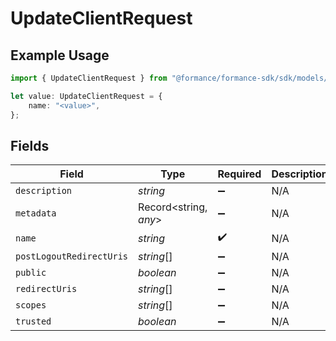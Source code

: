 # UpdateClientRequest

## Example Usage

```typescript
import { UpdateClientRequest } from "@formance/formance-sdk/sdk/models/shared";

let value: UpdateClientRequest = {
    name: "<value>",
};
```

## Fields

| Field                    | Type                     | Required                 | Description              |
| ------------------------ | ------------------------ | ------------------------ | ------------------------ |
| `description`            | *string*                 | :heavy_minus_sign:       | N/A                      |
| `metadata`               | Record<string, *any*>    | :heavy_minus_sign:       | N/A                      |
| `name`                   | *string*                 | :heavy_check_mark:       | N/A                      |
| `postLogoutRedirectUris` | *string*[]               | :heavy_minus_sign:       | N/A                      |
| `public`                 | *boolean*                | :heavy_minus_sign:       | N/A                      |
| `redirectUris`           | *string*[]               | :heavy_minus_sign:       | N/A                      |
| `scopes`                 | *string*[]               | :heavy_minus_sign:       | N/A                      |
| `trusted`                | *boolean*                | :heavy_minus_sign:       | N/A                      |